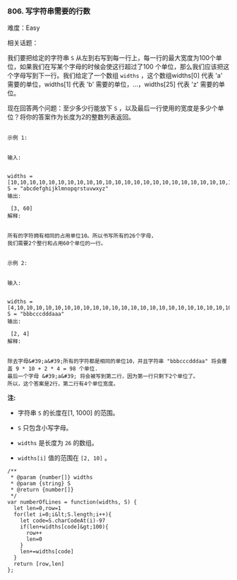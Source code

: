 ### 806. 写字符串需要的行数

难度：Easy

相关话题：

我们要把给定的字符串  `S` 从左到右写到每一行上，每一行的最大宽度为100个单位，如果我们在写某个字母的时候会使这行超过了100 个单位，那么我们应该把这个字母写到下一行。我们给定了一个数组 `widths` ，这个数组widths[0] 代表 &#39;a&#39; 需要的单位，widths[1] 代表 &#39;b&#39; 需要的单位，...，widths[25] 代表 &#39;z&#39; 需要的单位。



现在回答两个问题：至少多少行能放下 `S` ，以及最后一行使用的宽度是多少个单位？将你的答案作为长度为2的整数列表返回。





```

示例 1:


输入:

 
widths = [10,10,10,10,10,10,10,10,10,10,10,10,10,10,10,10,10,10,10,10,10,10,10,10,10,10]
S = "abcdefghijklmnopqrstuvwxyz"
输出:

 [3, 60]
解释: 


所有的字符拥有相同的占用单位10。所以书写所有的26个字母，
我们需要2个整行和占用60个单位的一行。

```



```

示例 2:


输入:

 
widths = [4,10,10,10,10,10,10,10,10,10,10,10,10,10,10,10,10,10,10,10,10,10,10,10,10,10]
S = "bbbcccdddaaa"
输出:

 [2, 4]
解释: 


除去字母&#39;a&#39;所有的字符都是相同的单位10，并且字符串 "bbbcccdddaa" 将会覆盖 9 * 10 + 2 * 4 = 98 个单位.
最后一个字母 &#39;a&#39; 将会被写到第二行，因为第一行只剩下2个单位了。
所以，这个答案是2行，第二行有4个单位宽度。

```





 **注:** 





* 字符串 `S`  的长度在[1, 1000] 的范围。

*  `S`  只包含小写字母。

*  `widths`  是长度为 `26` 的数组。

*  `widths[i]` 值的范围在 `[2, 10]` 。






```
/**
 * @param {number[]} widths
 * @param {string} S
 * @return {number[]}
 */
var numberOfLines = function(widths, S) {
  let len=0,row=1
  for(let i=0;i&lt;S.length;i++){
    let code=S.charCodeAt(i)-97
    if(len+widths[code]&gt;100){
      row++
      len=0
    }
    len+=widths[code] 
  }
  return [row,len]
};



```
